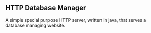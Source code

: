 ## HTTP Database Manager
A simple special purpose HTTP server, written in java, that serves a database managing website.
